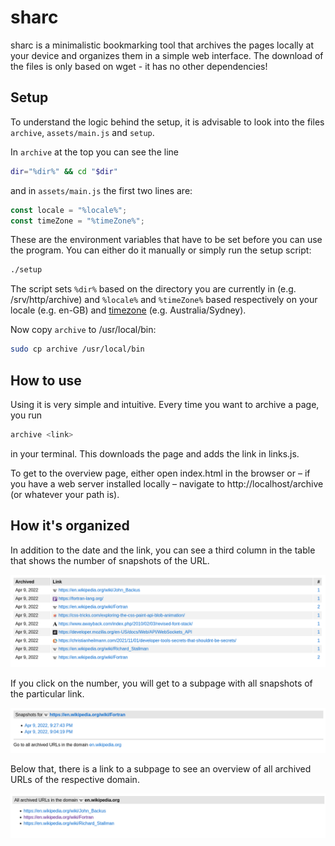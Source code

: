# sharc

sharc is a minimalistic bookmarking tool that archives the pages locally at your device and organizes them in a simple web interface. The download of the files is only based on wget - it has no other dependencies!

## Setup
To understand the logic behind the setup, it is advisable to look into the files `archive`, `assets/main.js` and `setup`.

In `archive` at the top you can see the line

```sh
dir="%dir%" && cd "$dir"
```

and in `assets/main.js` the first two lines are:

```js
const locale = "%locale%";
const timeZone = "%timeZone%";
```

These are the environment variables that have to be set before you can use the program. You can either do it manually or simply run the setup script:

```sh
./setup
```

The script sets `%dir%` based on the directory you are currently in (e.g. /srv/http/archive) and `%locale%` and `%timeZone%` based respectively on your locale (e.g. en-GB) and [timezone](https://www.iana.org/time-zones) (e.g. Australia/Sydney).

Now copy `archive` to /usr/local/bin:
```sh
sudo cp archive /usr/local/bin
```

## How to use
Using it is very simple and intuitive. Every time you want to archive a page, you run
```sh
archive <link>
```
in your terminal. This downloads the page and adds the link in links.js.

To get to the overview page, either open index.html in the browser or – if you have a web server installed locally – navigate to http://localhost/archive (or whatever your path is).

## How it's organized
In addition to the date and the link, you can see a third column in the table that shows the number of snapshots of the URL.

![Overview of all archived links](assets/img/01.png)

If you click on the number, you will get to a subpage with all snapshots of the particular link.

![Overview of all snapshots of a link](assets/img/02.png)

Below that, there is a link to a subpage to see an overview of all archived URLs of the respective domain.

![Overview of all URLs of a domain](assets/img/03.png)
